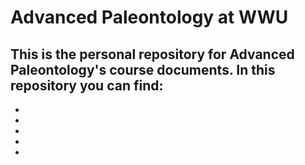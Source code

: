 # Advanced Paleontology at WWU
This is the personal repository for Advanced Paleontology's course documents. In this repository you can find:
-
-
-
-
-
-
